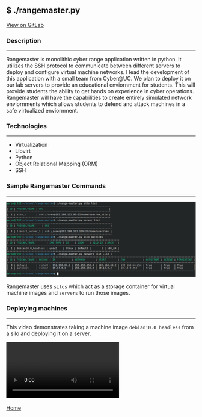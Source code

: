 ## $ ./rangemaster.py

<a href='https://gitlab.com/cyberatuc/range-master' class="btn btn-github"><span class="icon"></span>View on GitLab</a>

### Description

---

Rangemaster is monolithic cyber range application written in python. It utilizes the SSH protocol to communicate between different servers to deploy and configure virtual machine networks. I lead the development of this application with a small team from Cyber@UC. We plan to deploy it on our lab servers to provide an educational enviornment for students. This will provide students the ability to get hands on experience in cyber operations. Rangemaster will have the capabilities to create entirely simulated  network enviornments which allows students to defend and attack machines in a safe virtualized enviornment. 

### Technologies

---

- Virtualization
- Libvirt
- Python
- Object Relational Mapping (ORM)
- SSH


### Sample Rangemaster Commands

---

![Rangemaster command examples](/images/range_master_demo.png "Rangemaster commande examples")

Rangemaster uses `silos` which act as a storage container for virtual machine images and `servers` to run those images.  

### Deploying machines

---

This video demonstrates taking a machine image `debian10.0_headless` from a silo and deploying it on a server.

<video autoplay loop>
  <source src="/videos/range_master_demo_deploy.mp4" type="video/mp4">
  Your browser does not support the video tag.
</video>

<br>

<a href='/index'>Home</a>
